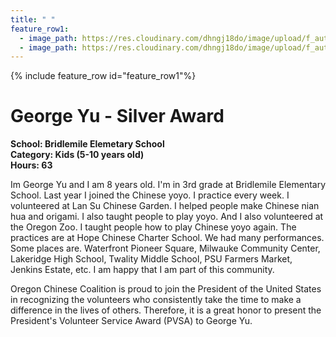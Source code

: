 ```yaml
---
title: " "
feature_row1:
  - image_path: https://res.cloudinary.com/dhngj18do/image/upload/f_auto,q_auto/v1/images/pvsa/2024_Yu_George
  - image_path: https://res.cloudinary.com/dhngj18do/image/upload/f_auto,q_auto/v1/images/activities/year_2024
---
```


{% include feature_row id="feature_row1"%}

# George Yu - Silver Award

**School: Bridlemile Elemetary School**  
**Category: Kids (5-10 years old)**  
**Hours: 63**  

Im George Yu and I am 8 years old. I'm in 3rd grade at Bridlemile Elementary School. Last year I joined the Chinese yoyo. I practice every week. I volunteered at Lan Su Chinese Garden. I helped people make Chinese nian hua and origami. I also taught people to play yoyo. And I also volunteered at the Oregon Zoo. I taught people how to play Chinese yoyo again. The practices are at Hope Chinese Charter School. We had many performances.
Some places are. Waterfront Pioneer Square, Milwauke Community Center, Lakeridge High School, Twality Middle School, PSU Farmers Market, Jenkins Estate, etc. 
I am happy that I am part of this community.

Oregon Chinese Coalition is proud to join the President of the United States in recognizing the volunteers who consistently take the time to make a difference in the lives of others. Therefore, it is a great honor to present the President's Volunteer Service Award (PVSA) to George Yu.
